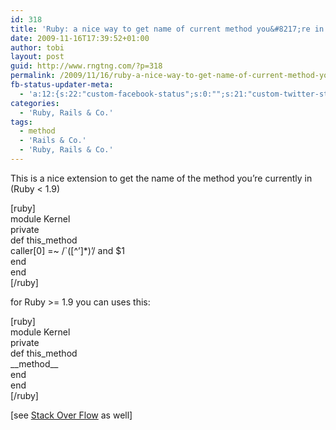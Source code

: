 ```yaml
---
id: 318
title: 'Ruby: a nice way to get name of current method you&#8217;re in:'
date: 2009-11-16T17:39:52+01:00
author: tobi
layout: post
guid: http://www.rngtng.com/?p=318
permalink: /2009/11/16/ruby-a-nice-way-to-get-name-of-current-method-youre-in/
fb-status-updater-meta:
  - 'a:12:{s:22:"custom-facebook-status";s:0:"";s:21:"custom-twitter-status";s:0:"";s:21:"custom-myspace-status";s:0:"";s:19:"custom-myspace-mood";s:0:"";s:25:"fb-push-as-profile-status";s:0:"";s:23:"fb-push-as-profile-link";s:0:"";s:23:"fb-push-as-page1-status";s:0:"";s:21:"fb-push-as-page1-link";s:0:"";s:14:"fb-share-image";s:0:"";s:7:"tw-push";s:1:"1";s:7:"ms-push";s:0:"";s:4:"push";s:1:"1";}'
categories:
  - 'Ruby, Rails & Co.'
tags:
  - method
  - 'Rails & Co.'
  - 'Ruby, Rails & Co.'
---
```

This is a nice extension to get the name of the method you&#8217;re currently in (Ruby < 1.9)

[ruby]  
module Kernel  
private  
def this_method  
caller[0] =~ /\`([^&#8217;]*)&#8217;/ and $1  
end  
end  
[/ruby]

for Ruby >= 1.9 you can uses this:

[ruby]  
module Kernel  
private  
def this_method  
\_\_method\_\_  
end  
end  
[/ruby]

[see [Stack Over Flow](http://stackoverflow.com/questions/199527/get-the-name-of-the-currently-executing-method-in-ruby) as well]